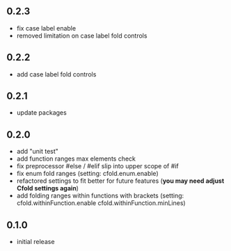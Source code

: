 ## 0.2.3
- fix case label enable
- removed limitation on case label fold controls

## 0.2.2
- add case label fold controls

## 0.2.1
- update packages

## 0.2.0
- add "unit test"
- add function ranges max elements check
- fix preprocessor #else / #elif slip into upper scope of #if
- fix enum fold ranges
  (setting: cfold.enum.enable)
- refactored settings to fit better for future features
  (**you may need adjust Cfold settings again**)
- add folding ranges within functions with brackets
  (setting: cfold.withinFunction.enable
            cfold.withinFunction.minLines)


## 0.1.0
- initial release